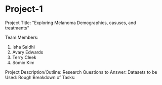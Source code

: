 # Project-1

Project Title: "Exploring Melanoma Demographics, casuses, and treatments"

Team Members:
  1. Isha Saldhi
  2. Avary Edwards
  3. Terry Cleek
  4. Somin Kim
     
Project Description/Outline:
Research Questions to Answer:
Datasets to be Used:
Rough Breakdown of Tasks:
